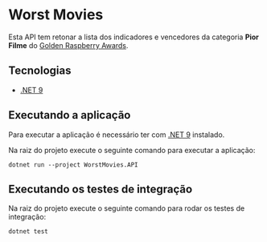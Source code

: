 # Worst Movies
Esta API tem retonar a lista dos indicadores e vencedores da categoria **Pior Filme** do [Golden Raspberry Awards](https://razzies.com).

## Tecnologias
- [.NET 9](https://dotnet.microsoft.com/pt-br/download/dotnet/9.0)

## Executando a aplicação
Para executar a aplicação é necessário ter com [.NET 9](https://dotnet.microsoft.com/pt-br/download/dotnet/9.0) instalado.

Na raiz do projeto execute o seguinte comando para executar a aplicação:
```shell
dotnet run --project WorstMovies.API
```

## Executando os testes de integração
Na raiz do projeto execute o seguinte comando para rodar os testes de integração:
```shell
dotnet test
```

